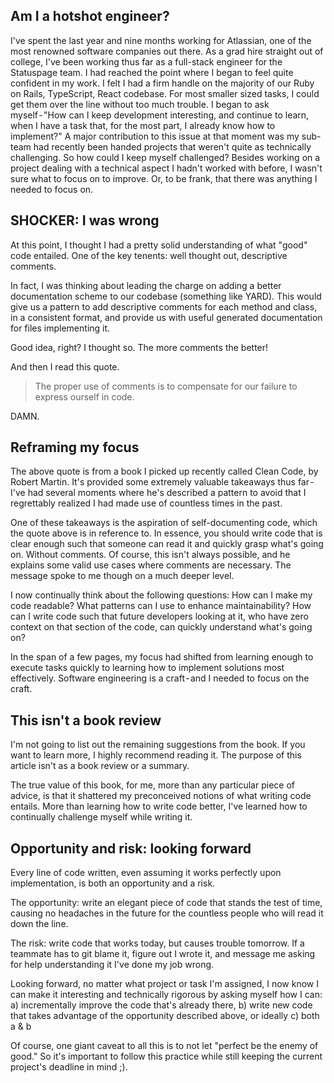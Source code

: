## Am I a hotshot engineer?
I've spent the last year and nine months working for Atlassian, one of the most renowned software companies out there. As a grad hire straight out of college, I've been working thus far as a full-stack engineer for the Statuspage team. 
I had reached the point where I began to feel quite confident in my work. I felt I had a firm handle on the majority of our Ruby on Rails, TypeScript, React codebase. For most smaller sized tasks, I could get them over the line without too much trouble. I began to ask myself - "How can I keep development interesting, and continue to learn, when I have a task that, for the most part, I already know how to implement?"
A major contribution to this issue at that moment was my sub-team had recently been handed projects that weren't quite as technically challenging. So how could I keep myself challenged? Besides working on a project dealing with a technical aspect I hadn't worked with before, I wasn't sure what to focus on to improve. Or, to be frank, that there was anything I needed to focus on.

## SHOCKER: I was wrong
At this point, I thought I had a pretty solid understanding of what "good" code entailed. One of the key tenents: well thought out, descriptive comments.

In fact, I was thinking about leading the charge on adding a better documentation scheme to our codebase (something like YARD). This would give us a pattern to add descriptive comments for each method and class, in a consistent format, and provide us with useful generated documentation for files implementing it.

Good idea, right? I thought so. The more comments the better!

And then I read this quote.

> The proper use of comments is to compensate for our failure to express ourself in code.

DAMN.

## Reframing my focus
The above quote is from a book I picked up recently called Clean Code, by Robert Martin. It's provided some extremely valuable takeaways thus far - I've had several moments where he's described a pattern to avoid that I regrettably realized I had made use of countless times in the past.

One of these takeaways is the aspiration of self-documenting code, which the quote above is in reference to. In essence, you should write code that is clear enough such that someone can read it and quickly grasp what's going on. Without comments. Of course, this isn't always possible, and he explains some valid use cases where comments are necessary. The message spoke to me though on a much deeper level.

I now continually think about the following questions: How can I make my code readable? What patterns can I use to enhance maintainability? How can I write code such that future developers looking at it, who have zero context on that section of the code, can quickly understand what's going on?

In the span of a few pages, my focus had shifted from learning enough to execute tasks quickly to learning how to implement solutions most effectively. Software engineering is a craft - and I needed to focus on the craft.

## This isn't a book review
I'm not going to list out the remaining suggestions from the book. If you want to learn more, I highly recommend reading it. The purpose of this article isn't as a book review or a summary.

The true value of this book, for me, more than any particular piece of advice, is that it shattered my preconceived notions of what writing code entails. More than learning how to write code better, I've learned how to continually challenge myself while writing it.

## Opportunity and risk: looking forward
Every line of code written, even assuming it works perfectly upon implementation, is both an opportunity and a risk.

The opportunity: write an elegant piece of code that stands the test of time, causing no headaches in the future for the countless people who will read it down the line.

The risk: write code that works today, but causes trouble tomorrow. If a teammate has to git blame it, figure out I wrote it, and message me asking for help understanding it I've done my job wrong.

Looking forward, no matter what project or task I'm assigned, I now know I can make it interesting and technically rigorous by asking myself how I can:
a) incrementally improve the code that's already there,
b) write new code that takes advantage of the opportunity described above, or ideally
c) both a & b

Of course, one giant caveat to all this is to not let "perfect be the enemy of good." So it's important to follow this practice while still keeping the current project's deadline in mind ;).